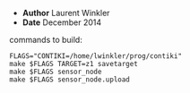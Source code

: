 * **Author** Laurent Winkler
* **Date**   December 2014



commands to build:

	FLAGS="CONTIKI=/home/lwinkler/prog/contiki"
	make $FLAGS TARGET=z1 savetarget
	make $FLAGS sensor_node
	make $FLAGS sensor_node.upload
